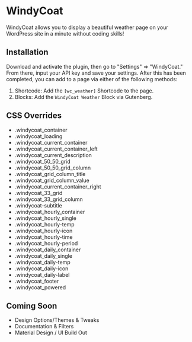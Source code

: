 # WindyCoat

WindyCoat allows you to display a beautiful weather page on your WordPress site in a minute without coding skills! 

## Installation

Download and activate the plugin, then go to "Settings" => "WindyCoat."  From there, input your API key and save your settings.
After this has been completed, you can add to a page via either of the following methods:

1.  Shortcode:  Add the `[wc_weather]` Shortcode to the page.
2.  Blocks:  Add the `WindyCoat Weather` Block via Gutenberg.

## CSS Overrides

* .windycoat_container
* .windycoat_loading
* .windycoat_current_container
* .windycoat_current_container_left
* .windycoat_current_description
* .windycoat_50_50_grid
* .windycoat_50_50_grid_column
* .windycoat_grid_column_title
* .windycoat_grid_column_value
* .windycoat_current_container_right
* .windycoat_33_grid
* .windycoat_33_grid_column
* .windycoat-subtitle
* .windycoat_hourly_container
* .windycoat_hourly_single
* .windycoat_hourly-temp
* .windycoat_hourly-icon
* .windycoat_hourly-time
* .windycoat_hourly-period
* .windycoat_daily_container
* .windycoat_daily_single
* .windycoat_daily-temp
* .windycoat_daily-icon
* .windycoat_daily-label
* .windycoat_footer
* .windycoat_powered

## Coming Soon

* Design Options/Themes & Tweaks
* Documentation & Filters
* Material Design / UI Build Out